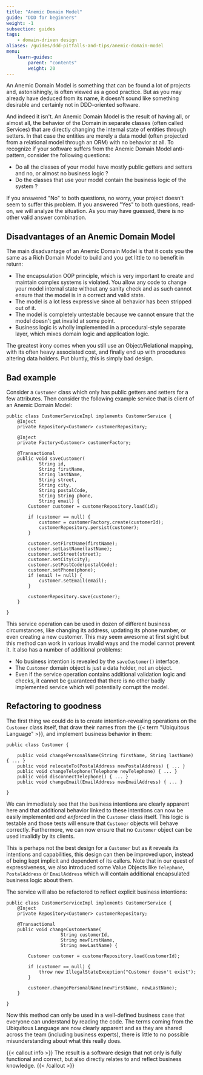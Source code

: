```yaml
---
title: "Anemic Domain Model"
guide: "DDD for beginners"
weight: -1
subsection: guides
tags:
    - domain-driven design
aliases: /guides/ddd-pitfalls-and-tips/anemic-domain-model
menu:
    learn-guides:
        parent: "contents"
        weight: 20
---
```


An Anemic Domain Model is something that can be found a lot of projects and, astonishingly, is often viewed as a good 
practice. But as you may already have deduced from its name, it doesn't sound like something desirable and certainly not 
in DDD-oriented software.<!--more-->

And indeed it isn't. An Anemic Domain Model is the result of having all, or almost all, the behavior of the Domain in
separate classes (often called Services) that are directly changing the internal state of entities through setters. In
that case the entities are merely a data model (often projected from a relational model through an ORM) with no
behavior at all. To recognize if your software suffers from the Anemic Domain Model anti-pattern, consider the following
questions:

* Do all the classes of your model have mostly public getters and setters and no, or almost no business logic ?
* Do the classes that use your model contain the business logic of the system ?

If you answered "No" to both questions, no worry, your project doesn't seem to suffer this problem. If you answered "Yes"
to both questions, read-on, we will analyze the situation. As you may have guessed, there is no other valid answer 
combination.

## Disadvantages of an Anemic Domain Model

The main disadvantage of an Anemic Domain Model is that it costs you the same as a Rich Domain Model to build and you
get little to no benefit in return:

* The encapsulation OOP principle, which is very important to create and maintain complex systems is violated. You allow
any code to change your model internal state without any sanity check and as such cannot ensure that the model is in a
correct and valid state.
* The model is a lot less expressive since all behavior has been stripped out of it.
* The model is completely untestable because we cannot ensure that the model doesn't get invalid at some point.  
* Business logic is wholly implemented in a procedural-style separate layer, which mixes domain logic and application
logic.
 
The greatest irony comes when you still use an Object/Relational mapping, with its often heavy associated cost, and finally 
end up with procedures altering data holders. Put bluntly, this is simply bad design.

## Bad example

Consider a `Customer` class which only has public getters and setters for a few attributes. Then consider the following 
example service that is client of an Anemic Domain Model:
 
    public class CustomerServiceImpl implements CustomerService {
        @Inject
        private Repository<Customer> customerRepository;
    
        @Inject
        private Factory<Customer> customerFactory;
    
        @Transactional
        public void saveCustomer(
                String id,
                String firstName,
                String lastName,
                String street,
                String city,
                String postalCode,
                String String phone,
                String email) {
            Customer customer = customerRepository.load(id);
    
            if (customer == null) {
                customer = customerFactory.create(customerId);
                customerRepository.persist(customer);
            }
    
            customer.setFirstName(firstName);
            customer.setLastName(lastName);
            customer.setStreet(street);
            customer.setCity(city);
            customer.setPostCode(postalCode);
            customer.setPhone(phone);
            if (email != null) {
                customer.setEmail(email);
            }
    
            customerRepository.save(customer);
        }
    
    }
  
This service operation can be used in dozen of different business circumstances, like changing its address, updating
its phone number, or even creating a new customer. This may seem awesome at first sight but this method can work in 
various invalid ways and the model cannot prevent it. It also has a number of additional problems:

* No business intention is revealed by the `saveCustomer()` interface.
* The `Customer` domain object is just a data holder, not an object.
* Even if the service operation contains additional validation logic and checks, it cannot be guaranteed that there 
is no other badly implemented service which will potentially corrupt the model.
 
## Refactoring to goodness

The first thing we could do is to create intention-revealing operations on the `Customer` class itself, that draw their
names from the {{< term "Ubiquitous Language" >}}, and implement business behavior in them:

    public class Customer {
        
        public void changePersonalName(String firstName, String lastName) { ... }
        public void relocateTo(PostalAddress newPostalAddress) { ... }
        public void changeTelephone(Telephone newTelephone) { ... }
        public void disconnectTelephone() { ... }
        public void changeEmail(EmailAddress newEmailAddress) { ... }
        
    }

We can immediately see that the business intentions are clearly apparent here and that additional behavior linked to 
these intentions can now be easily implemented *and enforced* in the `Customer` class itself. This logic is testable
and those tests will ensure that `Customer` objects will behave correctly. Furthermore, we can now ensure that no `Customer` 
object can be used invalidly by its clients.

This is perhaps not the best design for a `Customer` but as it reveals its intentions and capabilities, this design can
then be improved upon, instead of being kept implicit and dependent of its callers. Note that in our quest of 
expressiveness, we also introduced some Value Objects like `Telephone`, `PostalAddress` or `EmailAddress` which will 
contain additional encapsulated business logic about them.
 
The service will also be refactored to reflect explicit business intentions:

    public class CustomerServiceImpl implements CustomerService {
        @Inject
        private Repository<Customer> customerRepository;
    
        @Transactional
        public void changeCustomerName(
                        String customerId, 
                        String newFirstName, 
                        String newLastName) {
            
            Customer customer = customerRepository.load(customerId);
            
            if (customer == null) {
                throw new IllegalStateException("Customer doesn't exist");
            }
            
            customer.changePersonalName(newFirstName, newLastName);
        }
        
    }
    
Now this method can only be used in a well-defined business case that everyone can understand by reading the code. The
terms coming from the Ubiquitous Language are now clearly apparent and as they are shared across the
team (including business experts), there is little to no possible misunderstanding about what this really does.

{{< callout info >}}
The result is a software design that not only is fully functional and correct, but also directly relates to and reflect 
business knowledge.
{{< /callout >}}


    